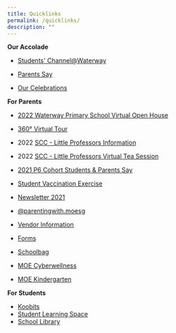 ```yaml
---
title: Quicklinks
permalink: /quicklinks/
description: ""
---
```

**Our Accolade**  

*  [Students' Channel@Waterway](https://staging.d1vupma46t7042.amplifyapp.com/learning-experiences/our-students-our-pride-students-channel/)   
    
*   [Parents Say](https://waterwaypri.wixsite.com/wwps-openhouse/parents-say-1)
*   [Our Celebrations](https://staging.d1vupma46t7042.amplifyapp.com/learning-experiences/celebrations/)  
    

  
**For Parents**  

*   [2022 Waterway Primary School Virtual Open House](https://waterwaypri.wixsite.com/wwps-openhouse)
*   [360° Virtual Tour](https://roundme.com/embed/SvllymcqYPP96XdbxZ7Q)  
    
*   2022 [SCC - Little Professors Information](/files/Information%20%20Sheet%20SCC%20Waterway%20School%202022%2030%20Nov%202021.pdf)
    
*   2022 [SCC - Little Professors Virtual Tea Session](/files/Little%20Professors%20SCC%20Waterway%2030%20Nov%202021.pdf)
    
*   [2021 P6 Cohort Students & Parents Say](https://waterwaypri.wixsite.com/wwps-openhouse/2021-p6-cohort-students-parents-say)

*   [Student Vaccination Exercise](https://waterwaypri-moe-edu-sg-admin.cwp.sg/others/student-vaccination-exercise)  
    
*   [Newsletter 2021](https://go.gov.sg/waterway-newsletter2021)  
    
*   [@parentingwith.moesg](https://instagram.com/parentingwith.moesg)
*   [Vendor Information](https://waterwaypri.moe.edu.sg/parents/vendor-information)
*   [Forms](https://waterwaypri.moe.edu.sg/parents/forms)
*   [Schoolbag](https://www.schoolbag.sg/)
*   [MOE Cyberwellness](https://ictconnection.moe.edu.sg/cyber-wellness/for-parents)
*   [MOE Kindergarten](https://www.moe.gov.sg/microsites/moekindergarten/)  
      
    

**For Students**

*   [Koobits](http://problemsums.koobits.com/)
*   [Student Learning Space  
    ](https://vle.learning.moe.edu.sg/login)
*   [School Library](https://schoolibrary.moe.edu.sg/waterwaypri/cgi-bin/spydus.exe/MSGTRN/WPAC/HOME)